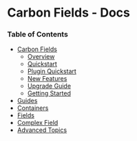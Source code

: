 Carbon Fields - Docs
====================

### Table of Contents

* [Carbon Fields](https://github.com/htmlburger/carbon-fields-docs/blob/master/documentation/)
    * [Overview](https://github.com/htmlburger/carbon-fields-docs/blob/master/documentation/1-overview.md)
    * [Quickstart](https://github.com/htmlburger/carbon-fields-docs/blob/master/documentation/10-quickstart.md)
    * [Plugin Quickstart](https://github.com/htmlburger/carbon-fields-docs/blob/master/documentation/15-plugin-quickstart.md)
    * [New Features](https://github.com/htmlburger/carbon-fields-docs/blob/master/documentation/20-new-features.md)
    * [Upgrade Guide](https://github.com/htmlburger/carbon-fields-docs/blob/master/documentation/30-upgrade-guide.md)
    * [Getting Started](https://github.com/htmlburger/carbon-fields-docs/blob/master/documentation/40-getting-started.md)
* [Guides](https://github.com/htmlburger/carbon-fields-docs/tree/master/documentation/1-guides)
* [Containers](https://github.com/htmlburger/carbon-fields-docs/tree/master/documentation/10-containers)
* [Fields](https://github.com/htmlburger/carbon-fields-docs/tree/master/documentation/20-fields)
* [Complex Field](https://github.com/htmlburger/carbon-fields-docs/tree/master/documentation/30-complex-field)
* [Advanced Topics](https://github.com/htmlburger/carbon-fields-docs/tree/master/documentation/40-advanced-topics)

